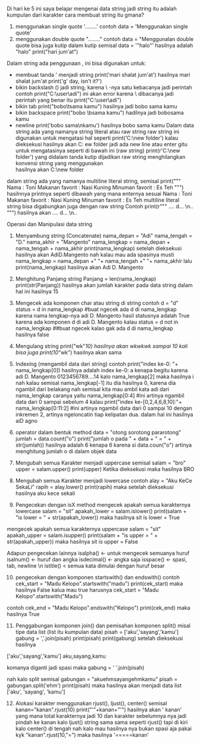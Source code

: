 Di hari ke 5 ini saya belajar mengenai data string
jadi string itu adalah kumpulan dari karakter
cara membuat string itu gmana?
1. menggunakan single quote
  '........'
  contoh 
  data = 'Menggunakan single quote'
2. menggunakan double quote
  "........"
  contoh
  data = "Menggunalan double quote 
  bisa juga kutip dalam kutip
  semisal
  data = '"halo"'
  hasilnya adalah "halo"
  print("hari jum'at")

Dalam string ada penggunaan \, ini bisa digunakan untuk:
- membuat tanda ' menjadi string
  print('mari shalat jum\'at') hasilnya mari shalat jum'at
  print('g\' day, isn\'t it?')
- bikin backslash (\) jadi string, karena \ -nya satu kebacanya jadi perintah contoh
  print("C:\user\adi") ini akan error karena \ dibacanya jadi perintah
  yang benar itu
  print("C:\\user\\adi")
- bikin tab
  print("bobo\tsama kamu") hasilnya jadi bobo	sama kamu
- bikin backspace
  print("bobo \bsama kamu") hadilnya jadi bobosama kamu
- newline
  print('bobo sama\nkamu')
  hasilnya 
  bobo sama
  kamu
Dalam data string ada yang namanya string literal atau raw string
raw string ini digunakan untuk mengatasi hal seperti
print('C:\new folder') 
kalau dieksekusi hasilnya akan 
C:
ew folder jadi ada new line atau enter gitu
untuk mengatasinya seperti di bawah ini (raw string)
print(r'C:\new folder') yang didalam tanda kutip dijadikan raw string menghilangkan konvensi string yang menggunakan \
hasilnya akan C:\new folder

dalam string ada yang namanya multiline literal string, semisal
print("""
Nama : Toni
Makanan favorit : Nasi Kuning
Minuman favorit : Es Teh
""")
hasilnnya printnya seperti dibawah yang mana enternya sesuai
Nama : Toni
Makanan favorit : Nasi Kuning
Minuman favorit : Es Teh
 multiline literal string bisa digabungkan juga dengan raw string
Contoh
print(r"""
....
d...
\n..
""")
hasilnya akan 
....
d...
\n..

Operasi dan Manipulasi data string
1. Menyambung string (Concatenate)
 nama_depan = "Adi"
 nama_tengah = "D."
 nama_akhir = "Mangento"
 nama_lengkap = nama_depan + nama_tengah + nama_akhir
 print(nama_lengkap)
 setelah dieksekusi hasilnya akan
 AdiD.Mangento
 nah kalau mau ada spasinya musti
 nama_lengkap = nama_depan +" "+ nama_tengah +" "+ nama_akhir
 lalu print(nama_lengkap)
 hasilnya akan
 Adi D. Mangento

2. Menghitung Panjang string
 Panjang = len(nama_lengkap)
 print(str(Panjang))
 hasilnya akan jumlah karakter pada data string
 dalam hal ini hasilnya 15

3. Mengecek ada komponen char atau string di string
 contoh
 d = "d"
 status = d in nama_lengkap #buat ngecek ada d di nama_lengkap
 karena nama lengkap-nya adi D. Mangento
 hasil statusnya adalah True karena ada komponen d di adi D. Mangento
 kalau 
 status = d not in nama_lengkap ##buat ngecek kalao gak ada d di nama_lengkap
 hasilnya false

4. Mengulang string
 print("wk"*10)
 hasilnya akan wkwkwk sampai 10 kali
 bisa juga
 print(10*"wk")
 hasilnya akan sama

5. Indexing (mengambil data dari string)
 contoh
 print("index ke-0: "+ nama_lengkap[0])
 hasilnya adalah index ke-0: a
 kenapa begitu karena
 adi D. Mangento
 0123456789....14
 kalo nama_lengkap[2]
 maka hasilnya i
 nah kalau semisal nama_lengkap[-1]
 itu dia hasilnya 0, karena dia ngambil dari belakang
 nah semisal kita mau ambil kata adi dari nama_lengkap
 caranya yaitu 
 nama_lengkap[0:4] #ini artinya ngambil data dari 0 sampai sebelum 4
 kalau
 print("index ke-[0,2,4,6,8,10]:"+ nama_lengkap[0:11:2] #ini artinya ngambil data dari 0 sampai 10 dengan inkremen 2, artinya ngeloncatin tiap kelipatan dua. dalam hal ini hasilnya
 aiD agno

6. operator dalam bentuk method
 data = "otong sorotong pararotong"
 jumlah = data.count("o")
 print("jumlah o pada " + data + " = " + str(jumlah))
 hasilnya adalah 6
 kenapa 6 karena si data.coun("o") artinya menghitung jumlah o di dalam objek data

7. Mengubah semua Karakter menjadi uppercase
 semisal 
 salam = "bro"
 upper = salam.upper()
 print(upper)
 Ketika dieksekusi maka hasilnya
 BRO

8. Mengubah semua Karakter menjadi lowercase
 contoh
 alay = "Aku KeCe SekaLi"
 rapih = alay.lower()
 print(rapih)
 maka setelah dieksekusi hasilnya
 aku kece sekali

9. Pengecekan dengan isX method
  mengecek apakah semua karakternya lowercase
 salam = "sit"
 apakah_lower = salam.islower()
 print(salam + "is lower = " + str(apakah_lower))
 maka hasilnya 
 sit is lower = True
 
 mengecek apakah semua karakternya uppercase
 salam = "sit"
 apakah_upper = salam.isupper()
 print(salam + "is upper = " + str(apakah_upper))
 maka hasilnya 
 sit is upper = False
 
 Adapun pengecekan lainnya
 isalpha() <- untuk mengecek semuanya huruf
 isalnum() <- huruf dan angka
 isdecimal() <- angka saja
 isspace() <- spasi, tab, newline \n
 istitle() < semua kata dimulai dengan huruf besar

10. pengecekan dengan komponen startswith() dan endswith()
 contoh
 cek_start = "Madu Kelopo".startswith("madu")
 print(cek_start)
 maka hasilnya 
 False 
 kalua mau true harusnya
 cek_start = "Madu Kelopo".startswith("Madu")

 contoh
 cek_end = "Madu Kelopo".endswith("Kelopo")
 print(cek_end)
 maka hasilnya 
 True

11. Penggabungan komponen join() dan pemisahan komponen split()
 misal tipe data list (list itu kumpulan data)
 pisah = ['aku','sayang','kamu']
 gabung = ','.join(pisah)
 print(pisah)
 print(gabung)
 setelah dieksekusi hasilnya 

 ['aku','sayang','kamu']
 aku,sayang,kamu
 
 komanya diganti jadi spasi maka gabung = ' '.join(pisah)

 nah kalo split
 semisal 
 gabungan = "akuehmsayangehmkamu"
 pisah = gabungan.split('ehm')
 print(pisah)
 maka hasilnya akan menjadi data list
 ['aku', 'sayang', 'kamu']

12. Alokasi karakter menggunakan rjust(), ljust(), center()
 semisal 
 kanan="kanan".rjust(10)
 print("'"+kanan+"'")
 hasilnya akan
 '     kanan'
 yang mana total karakternya jadi 10 dan karakter sebelumnya nya jadi pindah ke kanan
 kalo ljust() string sama sama seperti rjust() tapi di kiri
 kalo center() di tengah
 nah kalo mau hasilnya nya bukan spasi aja pakai kyk "kanan".rjust(10,"=") maka hasilnya
 '=====kanan'
   
 

